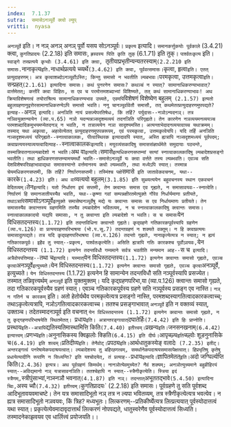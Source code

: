 ```yaml
---
index:  7.1.37
sutra:  समासेऽनञ्पूर्वे क्त्वो ल्युप्
vritti:  nyasa
---
```


`अनञ्पूर्वे` इति। न नञ् अनञ् अनञ् पूर्वो यसय सोऽनञ्पूर्वः। `प्रकृत्य` इत्यादि। `समानकर्त्तुकयोः पूर्वकाले` (3.4.21) क्त्वा, `कुगतिप्रादयः` (2.2.18) इति समासः, `ह्रस्वस्य पिति कृति तुक्` (6.1.71) इति तुक्। `पार्श्वतःकृत्य` इति। `स्वाङ्गे तस्प्रत्यये कृभ्वोः (3.4.61) इति क्त्वा, `तृतीयाप्रभृतीन्यन्यतरस्याम्` (2.2.210 इति समासः. `नानाकृत्य` इति. `नाधार्थप्रत्यये च्व्यर्थे` (3.4.62) इति क्त्वा, पूर्ववत्समासः।
`कृत्वा, हृत्वा` इति। एतत् प्रत्युदाहरणम्। अत्र कृत्वाशब्दोऽनञ्पूर्वोऽस्ति; किन्तु समासो न भवतीति ल्यबभावः। `परमकृत्वा, उत्तमकृत्वा` इति। `सन्प्रहत्` (2.1.61) इत्यादिना समासः। कथं पुनरनेन समासः? कथञ्चं न स्यात्? सामानाधिकरण्याभावात्? वार्त्तमेतत्; कर्त्तरि क्त्वा विहितः, स एव च परमोत्तमशब्दाभ्यां विशिष्यते, तत् कथं सामानाधिकरण्याभावः! अथ क्रियाविशेषणत्वं तयोराश्रित्य सामानाधिकरण्यभाव उच्यते, एवमपि `विशेषणं विशेष्येण बहुलम्` (2.1.57) इत्यतो बहुलग्रहणानुवृत्तेरसामानाधिकरण्येऽपि समासो भवति।
ननु चानञ्पूर्वावेतौ समासौ, तत् कथमेतत्प्रत्युदाहरणमुपपद्यते? इत्याह--`अनञ्` इत्यादि। अनञिति नायं प्रसज्येपरतिषेधः, किं तर्हि? पर्युदासः--नञोऽन्यदनञ्। तत्र नञिवयुक्तन्यायेन (व्या.प.65) नञो यदन्यन्नञ्सदृशमव्ययं तदनञिति परिगृह्यते। तेन कारणेन नञव्ययमनव्ययञ्च परमशब्दादिकमुभयमप्येतदनञ् न भवति, न तत्राव्ययेन नञा सादृश्यमस्ति। अत्यन्ताभेदादनव्ययत्वाच्च यथाक्रमम्। तस्माद् यथा अकृत्वा, अहत्वेत्येतत् प्रत्युदाहरणमुपपन्नरूपम्, एवं परमकृत्वा, उत्तमकृत्वेयपि। यदि तर्हि अनञिति नञ्सदृशमध्ययं परिगृह्यते--स्नात्वाकालकः, पीत्वास्थिरक इत्यादावपि स्यात्, अस्ति ह्यत्रापि नञ्सदृशमध्ययं पूर्वपदम्; क्त्वाप्रत्ययस्याव्ययत्वादित्याह--`स्नात्वाकालकः` इत्यादि। मयूरव्यंसकादिषु समाससंज्ञार्थमेते समुदायाः पठ्यन्ते, तस्मान्निपातनाल्ल्यबादेशो न भवति।
`अथ वा` इत्यादि। `समासे` इत्यधिकरणसप्तम्यां सत्यां स्नात्वाकालकादिषु ल्यबादेशप्रसङ्गो भवतीति। तथा ह्यधिकरणसप्तम्यामयमर्थो भवति--समासेऽनञ्पूर्वे यः क्त्वा वर्त्तते तस्य ल्यब्भवति। एवञ्च सति देशविशेषपरिग्रहाभावाद्यथा समासस्यान्ते वर्त्तमानस्य क्त्वो ल्यब्भवति, तथा मध्येऽपि स्यात्। तस्मान्न चेयमधिकरणसप्तमी, किं तर्हि? निर्घारणसप्तमी। तस्मिंश्च पक्षे `समासे` इति जातावेकवचनम्, यथा--`कारके` (1.4.23) इति। अथ वा `व्यत्ययो बहुलम्` (3.1.85) इति सुब्व्यत्ययेन बहुवचनस्य स्थान एकवचनं वेदितव्यम्। `तेन` इत्यादि। यतो निर्धारण इयं सप्तमी, तेन क्त्वान्तः समास एव गृह्यते, न समासावयवः--स्नात्वेति। निर्घारणं हि समानजातीयस्यैव भवति, यथा--कृष्णा गवां सम्पन्नक्षीरतमेत्युक्ते गौरेव निर्धार्यमाणा प्रतीयते, तथाऽत्रापि `समासोऽनञ्पूर्वे` इत्युक्ते समासेष्वनञ्पूर्वेषु मद्ये यः क्त्वान्तः समासः स एव निर्धायमाणः प्रतीयते। तेन समासस्यैव क्त्वान्तस्य ग्रहणमिति तस्यैव ल्यबादेशेन भवितव्यम्, न च स्नात्वाकालकादिषु क्त्वान्तः समासः। स्नात्वाकालकादयो यद्यपि समासाः, न तु क्त्वान्ता इति ल्यबादेशो न भवति। स च समासः `येन विधिसतदन्तस्य` (1.1.72) इति तदन्तविधिना क्त्वान्तो गृह्यते। कृद्ग्रहणे गतिकारकपूर्वस्यापि ग्रहणेन (व्या.प.126) वा प्रत्ययग्रहणपरिभाषया (भो.प.सू.7) तदन्तग्रहणं न शक्यते वक्तुम्। न हि क्त्वाप्रत्ययः समासादुत्पद्यते। तत्र यदि कृद्ग्रहणपरिभाषया (व्या.प.126) तदन्तो गृह्यते, नानाकृत्येत्यत्र न स्यात्; न ह्ययं गतिकारकपूर्वः। इहैव तु स्यात्--प्रकृत्य, पार्श्वतःकृत्येति। असिति ह्यत्रापि गतिः कारकश्च पूर्वोऽवयवः, `येन विधिस्तदन्तस्य` (1.1.72) इत्यनेन तदन्तविधौ गम्यमाने सर्वत्र भवतीति मन्यमान आह--`स च` इत्यादि। अत्रैवोपपत्तिमाह--`तथा च` इत्यादि। यस्मात् `येन विधिस्तदन्तस्य` (1.1.72) इत्यनेन क्त्वान्तः समासो गृह्यते, एवञ्च कृत्वा `अनञ्पूर्वे` इत्युच्यते। `येन विधिस्तदन्तस्य` (1.1.72) इत्यनेन क्त्वान्तः समासो गृह्यते, एवञ्च कृत्वा `अनञ्पूर्वे, इत्युच्यते। `येन विधिस्तदन्तस्य` (1.1.72) इत्यनेन हि सामान्येन तदन्तविधौ सति नञ्पूर्वस्यापि प्रसज्येत। तस्मात् तन्निवृत्त्यर्थम् `अनञ्पूर्वे` इति युक्तमुक्तम्। यदि कृद्ग्रहणपरिभा,या (व्या.प.126) क्त्वान्तः समासो गृह्यते, तदा गतिकारकपूर्वस्यैव ग्रहणं स्यात्। एवञ्च गतिकारकपूर्वस्य ग्रहणे सति नञ्पूर्वस्य प्रसङ्ग एव नास्ति। `नञ् न गतिर्न च कारकम्` इति। अतो हेतोर्यथैव परमकृत्वेत्यत्र प्रसङ्गो नास्ति, परमशब्दस्यागतित्वादकारकत्वाच्च्; तथाऽकृत्वेत्यत्रापि, नञोऽगतित्वादकारकत्वाच्च। ततश्च प्रसङ्गाभावात् `अनञ्पूर्वे` इति न वक्तव्यं स्यात्, उक्तञ्च। तदेतस्मादनञ्पूर्व इति वचनात् `येन विधिस्तदन्तस्य (1.1.72) इत्यनेन क्त्वान्तः समासो गृह्यते, न तु कृद्गहणपरिभाषयेति स्थितमेतत्।
`प्रधाय` इति। अत्रान्तरङ्गत्वात् `दघातेर्हिः` (7.4.42) इति हिः प्राप्नोति। `प्रस्थाय` इति--अत्रापि `द्यतिस्यतिमास्थामित्ति किति` (7.4.40) इतीत्त्वम्। `प्रखन्य` इति। `जनसनखनाम्` (6.4.42) इत्यात्त्वम्। `प्रणभ्य` इति। `अनुनासिकस्य क्विझलोः क्ङिति` (6.4.15) इति दीर्घः। `आपृच्छ्य` इति `च्छ्वोः शूडनुनासिके च` (6.4.19) इति शत्वम्। `प्रतिदीव्य` इति। तेनैवोट्। `प्रपठ्य` इति। `आर्थधातुकस्येङ् वलादेः` (7.2.35) इतीट्। अन्तरङ्गत्वं पनरेषामेकपदाश्रयत्वात्। ल्यबादेशस्य तु बहिरह्गत्वम्, समर्थानेकपदाश्रयसमासापेक्षत्वात्। हिप्रभृतिषु कृतेषु प्रधायेत्यादीनि रूपाणि न सिध्यन्ति? इति यश्चोदयेत्, तं प्रत्याह--`प्रधाय` इत्यादि। `ज्ञापितमेतत्` इति। `अदो जग्घिर्ल्यप्ति किति` (2.4.36) इत्यत्र।
अथ पूर्वग्रहणं किमर्थम्। नानञोत्येवमुच्येत? नैवं शक्यम्; अनञोत्युच्यमाने बहुव्रीहिरयं स्यात्--अविद्यमानो नञ् यत्रासावनञिति। ततश्चेहापि न स्यात्--स्त्रैणीकृत्येति। स्त्रिया इदं स्त्रैणम्, `स्त्रीपुंसाभ्यां,नञ्स्नञौ भवनात्` (4.1.87) इति नञ्। तदन्तात् `अभूततद्भावे` (5.4.50) इत्यादिना च्विः, `अस्य च्वौ` (7.4.32) इतीत्त्वम्। `कुगतिप्रादयः` (2.2.18) इति समासः। पूर्वग्रहणे तु सति पूर्वशब्द आदिभूतावयवमाचष्टे। तेन यत्र समासादिभूतो नञ् तत्र न ल्यपा भवितव्यम्, तत्र स्त्रैणीकृत्येत्यत्र भवत्येव। न ह्यत्र समासादिभूतो नञवयवः, किं त्रिह? मध्यभूतः।
लित्करणम्--प्रतिकीर्ष्येत्यत्र लित्प्रत्ययात् पूर्वस्योदात्तत्वं यथा स्यात्। प्रकृत्येत्येवमादावृदात्तार्थं लित्करणं नोपपद्यते, धातुस्वरेणैव पूर्वस्योदात्तत्वं सिध्यति। तस्मादनेकाझवयव एव धार्लित्त्वं प्रयोजयति।।

